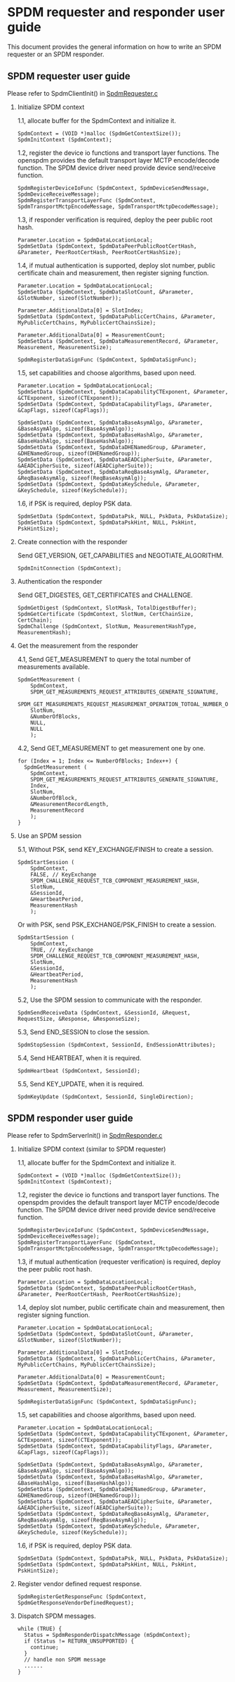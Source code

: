 # SPDM requester and responder user guide

This document provides the general information on how to write an SPDM requester or an SPDM responder.

## SPDM requester user guide

Please refer to SpdmClientInit() in [SpdmRequester.c](https://github.com/jyao1/openspdm/blob/master/OsTest/SpdmRequesterTest/SpdmRequester.c)

1. Initialize SPDM context

   1.1, allocate buffer for the SpdmContext and initialize it.

   ```
   SpdmContext = (VOID *)malloc (SpdmGetContextSize());
   SpdmInitContext (SpdmContext);
   ```

   1.2, register the device io functions and transport layer functions.
   The openspdm provides the default transport layer MCTP encode/decode function.
   The SPDM device driver need provide device send/receive function.

   ```
   SpdmRegisterDeviceIoFunc (SpdmContext, SpdmDeviceSendMessage, SpdmDeviceReceiveMessage);
   SpdmRegisterTransportLayerFunc (SpdmContext, SpdmTransportMctpEncodeMessage, SpdmTransportMctpDecodeMessage);
   ```

   1.3, if responder verification is required, deploy the peer public root hash.
   ```
   Parameter.Location = SpdmDataLocationLocal;
   SpdmSetData (SpdmContext, SpdmDataPeerPublicRootCertHash, &Parameter, PeerRootCertHash, PeerRootCertHashSize);
   ```

   1.4, if mutual authentication is supported, deploy slot number, public certificate chain and measurement, then register signing function.
   ```
   Parameter.Location = SpdmDataLocationLocal;
   SpdmSetData (SpdmContext, SpdmDataSlotCount, &Parameter, &SlotNumber, sizeof(SlotNumber));

   Parameter.AdditionalData[0] = SlotIndex;
   SpdmSetData (SpdmContext, SpdmDataPublicCertChains, &Parameter, MyPublicCertChains, MyPublicCertChainsSize);

   Parameter.AdditionalData[0] = MeasurementCount;
   SpdmSetData (SpdmContext, SpdmDataMeasurementRecord, &Parameter, Measurement, MeasurementSize);

   SpdmRegisterDataSignFunc (SpdmContext, SpdmDataSignFunc);
   ```

   1.5, set capabilities and choose algorithms, based upon need.
   ```
   Parameter.Location = SpdmDataLocationLocal;
   SpdmSetData (SpdmContext, SpdmDataCapabilityCTExponent, &Parameter, &CTExponent, sizeof(CTExponent));
   SpdmSetData (SpdmContext, SpdmDataCapabilityFlags, &Parameter, &CapFlags, sizeof(CapFlags));

   SpdmSetData (SpdmContext, SpdmDataBaseAsymAlgo, &Parameter, &BaseAsymAlgo, sizeof(BaseAsymAlgo));
   SpdmSetData (SpdmContext, SpdmDataBaseHashAlgo, &Parameter, &BaseHashAlgo, sizeof(BaseHashAlgo));
   SpdmSetData (SpdmContext, SpdmDataDHENamedGroup, &Parameter, &DHENamedGroup, sizeof(DHENamedGroup));
   SpdmSetData (SpdmContext, SpdmDataAEADCipherSuite, &Parameter, &AEADCipherSuite, sizeof(AEADCipherSuite));
   SpdmSetData (SpdmContext, SpdmDataReqBaseAsymAlg, &Parameter, &ReqBaseAsymAlg, sizeof(ReqBaseAsymAlg));
   SpdmSetData (SpdmContext, SpdmDataKeySchedule, &Parameter, &KeySchedule, sizeof(KeySchedule));
   ```

   1.6, if PSK is required, deploy PSK data.
   ```
   SpdmSetData (SpdmContext, SpdmDataPsk, NULL, PskData, PskDataSize);
   SpdmSetData (SpdmContext, SpdmDataPskHint, NULL, PskHint, PskHintSize);
   ```

2. Create connection with the responder

   Send GET_VERSION, GET_CAPABILITIES and NEGOTIATE_ALGORITHM.
   ```
   SpdmInitConnection (SpdmContext);
   ```

3. Authentication the responder

   Send GET_DIGESTES, GET_CERTIFICATES and CHALLENGE.
   ```
   SpdmGetDigest (SpdmContext, SlotMask, TotalDigestBuffer);
   SpdmGetCertificate (SpdmContext, SlotNum, CertChainSize, CertChain);
   SpdmChallenge (SpdmContext, SlotNum, MeasurementHashType, MeasurementHash);
   ```

4. Get the measurement from the responder

   4.1, Send GET_MEASUREMENT to query the total number of measurements available.
   ```
   SpdmGetMeasurement (
       SpdmContext,
       SPDM_GET_MEASUREMENTS_REQUEST_ATTRIBUTES_GENERATE_SIGNATURE,
       SPDM_GET_MEASUREMENTS_REQUEST_MEASUREMENT_OPERATION_TOTOAL_NUMBER_OF_MEASUREMENTS,
       SlotNum,
       &NumberOfBlocks,
       NULL,
       NULL
       );
   ```

   4.2, Send GET_MEASUREMENT to get measurement one by one.
   ```
   for (Index = 1; Index <= NumberOfBlocks; Index++) {
     SpdmGetMeasurement (
       SpdmContext,
       SPDM_GET_MEASUREMENTS_REQUEST_ATTRIBUTES_GENERATE_SIGNATURE,
       Index,
       SlotNum,
       &NumberOfBlock,
       &MeasurementRecordLength,
       MeasurementRecord
       );
   }
   ```

5. Use an SPDM session

   5.1, Without PSK, send KEY_EXCHANGE/FINISH to create a session.
   ```
   SpdmStartSession (
       SpdmContext,
       FALSE, // KeyExchange
       SPDM_CHALLENGE_REQUEST_TCB_COMPONENT_MEASUREMENT_HASH,
       SlotNum,
       &SessionId,
       &HeartbeatPeriod,
       MeasurementHash
       );
   ```

   Or with PSK, send PSK_EXCHANGE/PSK_FINISH to create a session.
   ```
   SpdmStartSession (
       SpdmContext,
       TRUE, // KeyExchange
       SPDM_CHALLENGE_REQUEST_TCB_COMPONENT_MEASUREMENT_HASH,
       SlotNum,
       &SessionId,
       &HeartbeatPeriod,
       MeasurementHash
       );
   ```

   5.2, Use the SPDM session to communicate with the responder.
   ```
   SpdmSendReceiveData (SpdmContext, &SessionId, &Request, RequestSize, &Response, &ResponseSize);
   ```

   5.3, Send END_SESSION to close the session.
   ```
   SpdmStopSession (SpdmContext, SessionId, EndSessionAttributes);
   ```

   5.4, Send HEARTBEAT, when it is required.
   ```
   SpdmHeartbeat (SpdmContext, SessionId);
   ```

   5.5, Send KEY_UPDATE, when it is required.
   ```
   SpdmKeyUpdate (SpdmContext, SessionId, SingleDirection);
   ```

## SPDM responder user guide

Please refer to SpdmServerInit() in [SpdmResponder.c](https://github.com/jyao1/openspdm/blob/master/OsTest/SpdmResponderTest/SpdmResponder.c)

1. Initialize SPDM context (similar to SPDM requester)

   1.1, allocate buffer for the SpdmContext and initialize it.

   ```
   SpdmContext = (VOID *)malloc (SpdmGetContextSize());
   SpdmInitContext (SpdmContext);
   ```

   1.2, register the device io functions and transport layer functions.
   The openspdm provides the default transport layer MCTP encode/decode function.
   The SPDM device driver need provide device send/receive function.

   ```
   SpdmRegisterDeviceIoFunc (SpdmContext, SpdmDeviceSendMessage, SpdmDeviceReceiveMessage);
   SpdmRegisterTransportLayerFunc (SpdmContext, SpdmTransportMctpEncodeMessage, SpdmTransportMctpDecodeMessage);
   ```

   1.3, if mutual authentication (requester verification) is required, deploy the peer public root hash.
   ```
   Parameter.Location = SpdmDataLocationLocal;
   SpdmSetData (SpdmContext, SpdmDataPeerPublicRootCertHash, &Parameter, PeerRootCertHash, PeerRootCertHashSize);
   ```

   1.4, deploy slot number, public certificate chain and measurement, then register signing function.
   ```
   Parameter.Location = SpdmDataLocationLocal;
   SpdmSetData (SpdmContext, SpdmDataSlotCount, &Parameter, &SlotNumber, sizeof(SlotNumber));

   Parameter.AdditionalData[0] = SlotIndex;
   SpdmSetData (SpdmContext, SpdmDataPublicCertChains, &Parameter, MyPublicCertChains, MyPublicCertChainsSize);

   Parameter.AdditionalData[0] = MeasurementCount;
   SpdmSetData (SpdmContext, SpdmDataMeasurementRecord, &Parameter, Measurement, MeasurementSize);

   SpdmRegisterDataSignFunc (SpdmContext, SpdmDataSignFunc);
   ```

   1.5, set capabilities and choose algorithms, based upon need.
   ```
   Parameter.Location = SpdmDataLocationLocal;
   SpdmSetData (SpdmContext, SpdmDataCapabilityCTExponent, &Parameter, &CTExponent, sizeof(CTExponent));
   SpdmSetData (SpdmContext, SpdmDataCapabilityFlags, &Parameter, &CapFlags, sizeof(CapFlags));

   SpdmSetData (SpdmContext, SpdmDataBaseAsymAlgo, &Parameter, &BaseAsymAlgo, sizeof(BaseAsymAlgo));
   SpdmSetData (SpdmContext, SpdmDataBaseHashAlgo, &Parameter, &BaseHashAlgo, sizeof(BaseHashAlgo));
   SpdmSetData (SpdmContext, SpdmDataDHENamedGroup, &Parameter, &DHENamedGroup, sizeof(DHENamedGroup));
   SpdmSetData (SpdmContext, SpdmDataAEADCipherSuite, &Parameter, &AEADCipherSuite, sizeof(AEADCipherSuite));
   SpdmSetData (SpdmContext, SpdmDataReqBaseAsymAlg, &Parameter, &ReqBaseAsymAlg, sizeof(ReqBaseAsymAlg));
   SpdmSetData (SpdmContext, SpdmDataKeySchedule, &Parameter, &KeySchedule, sizeof(KeySchedule));
   ```

   1.6, if PSK is required, deploy PSK data.
   ```
   SpdmSetData (SpdmContext, SpdmDataPsk, NULL, PskData, PskDataSize);
   SpdmSetData (SpdmContext, SpdmDataPskHint, NULL, PskHint, PskHintSize);
   ```

2. Register vendor defined request response.

   ```
   SpdmRegisterGetResponseFunc (SpdmContext, SpdmGetResponseVendorDefinedRequest);
   ```

3. Dispatch SPDM messages.

   ```
   while (TRUE) {
     Status = SpdmResponderDispatchMessage (mSpdmContext);
     if (Status != RETURN_UNSUPPORTED) {
       continue;
     }
     // handle non SPDM message
     ......
   }
   ```
